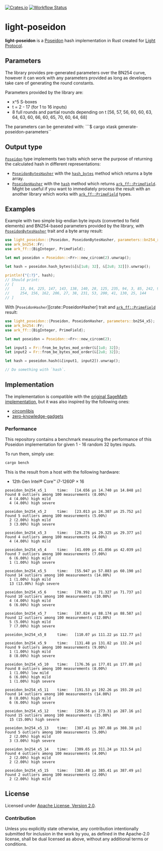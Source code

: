 [![Crates.io](https://img.shields.io/crates/v/light-poseidon.svg)](https://crates.io/crates/light-poseidon)
[![Workflow Status](https://github.com/Lightprotocol/light-poseidon/workflows/main/badge.svg)](https://github.com/Lightprotocol/light-poseidon/actions?query=workflow)

# light-poseidon

**light-poseidon** is a [Poseidon](https://eprint.iacr.org/2019/458) hash
implementation in Rust created for [Light Protocol](https://www.lightprotocol.com/).

## Parameters

The library provides pre-generated parameters over the BN254 curve, however
it can work with any parameters provided as long as developers take care
of generating the round constants.

Parameters provided by the library are:

* x^5 S-boxes
* t = 2 - 17 (for 1 to 16 inputs)
* 8 full rounds and partial rounds depending on t [56, 57, 56, 60, 60, 63, 64, 63, 60, 66, 60, 65, 70, 60, 64, 68]

The parameters can be generated with:
```$ cargo xtask generate-poseidon-parameters``

## Output type

[`Poseidon`](crate::Poseidon) type implements two traits which serve the purpose
of returning the calculated hash in different representations:

* [`PoseidonBytesHasher`](crate::PoseidonBytesHasher) with the
  [`hash_bytes`](crate::PoseidonBytesHasher::hash_bytes) method which
  returns a byte array.
* [`PoseidonHasher`](crate::PoseidonHasher) with the
  [`hash`](crate::PoseidonHasher::hash) method which returns
  [`ark_ff::PrimeField`](ark_ff::PrimeField). Might be useful if you want
  to immediately process the result with an another library which works with
  [`ark_ff::PrimeField`](ark_ff::PrimeField) types.

## Examples

Example with two simple big-endian byte inputs (converted to field elements)
and BN254-based parameters provided by the library, with
[`PoseidonBytesHasher`](crate::PoseidonHasher) trait and a byte array
result:

```rust
use light_poseidon::{Poseidon, PoseidonBytesHasher, parameters::bn254_x5_3::poseidon_parameters};
use ark_bn254::Fr;
use ark_ff::{BigInteger, PrimeField};

let mut poseidon = Poseidon::<Fr>::new_circom(2).unwrap();

let hash = poseidon.hash_bytes(&[&[1u8; 32], &[2u8; 32]]).unwrap();

println!("{:?}", hash);
// Should print:
// [
//     13, 84, 225, 147, 143, 138, 140, 28, 125, 235, 94, 3, 85, 242, 99, 25, 32, 123, 132,
//     254, 156, 162, 206, 27, 38, 231, 53, 200, 41, 130, 25, 144
// ]
```

With [`PoseidonHasher`][crate::PoseidonHasher] trait and
[`ark_ff::PrimeField`](ark_ff::PrimeField) result:

```rust
use light_poseidon::{Poseidon, PoseidonHasher, parameters::bn254_x5};
use ark_bn254::Fr;
use ark_ff::{BigInteger, PrimeField};

let mut poseidon = Poseidon::<Fr>::new_circom(2);

let input1 = Fr::from_be_bytes_mod_order(&[1u8; 32]);
let input2 = Fr::from_be_bytes_mod_order(&[2u8; 32]);

let hash = poseidon.hash(&[input1, input2]).unwrap();

// Do something with `hash`.
```

## Implementation

The implementation is compatible with the
[original SageMath implementation](https://extgit.iaik.tugraz.at/krypto/hadeshash/-/tree/master/),
but it was also inspired by the following ones:

* [circomlibjs](https://github.com/iden3/circomlibjs)
* [zero-knowledge-gadgets](https://github.com/webb-tools/zero-knowledge-gadgets)

### Performance

This repository contains a benchmark measuring the performance of this
Poseidon implementation for given 1 - 16 random 32 bytes inputs.

To run them, simply use:

```bash
cargo bench
```

This is the result from a host with the following hardware:

* 12th Gen Intel® Core™ i7-1260P × 16

```norust
poseidon_bn254_x5_1     time:   [14.656 µs 14.740 µs 14.848 µs]
Found 8 outliers among 100 measurements (8.00%)
  4 (4.00%) high mild
  4 (4.00%) high severe

poseidon_bn254_x5_2     time:   [23.013 µs 24.307 µs 25.752 µs]
Found 5 outliers among 100 measurements (5.00%)
  2 (2.00%) high mild
  3 (3.00%) high severe

poseidon_bn254_x5_3     time:   [29.276 µs 29.325 µs 29.377 µs]
Found 4 outliers among 100 measurements (4.00%)
  4 (4.00%) high mild

poseidon_bn254_x5_4     time:   [41.699 µs 41.856 µs 42.039 µs]
Found 7 outliers among 100 measurements (7.00%)
  6 (6.00%) high mild
  1 (1.00%) high severe

poseidon_bn254_x5_5     time:   [55.947 µs 57.883 µs 60.190 µs]
Found 14 outliers among 100 measurements (14.00%)
  1 (1.00%) high mild
  13 (13.00%) high severe

poseidon_bn254_x5_6     time:   [70.992 µs 71.327 µs 71.737 µs]
Found 10 outliers among 100 measurements (10.00%)
  4 (4.00%) high mild
  6 (6.00%) high severe

poseidon_bn254_x5_7     time:   [87.824 µs 88.174 µs 88.587 µs]
Found 12 outliers among 100 measurements (12.00%)
  5 (5.00%) high mild
  7 (7.00%) high severe

poseidon_bn254_x5_8     time:   [110.07 µs 111.22 µs 112.77 µs]

poseidon_bn254_x5_9     time:   [131.48 µs 131.82 µs 132.24 µs]
Found 9 outliers among 100 measurements (9.00%)
  1 (1.00%) high mild
  8 (8.00%) high severe

poseidon_bn254_x5_10    time:   [176.36 µs 177.01 µs 177.80 µs]
Found 8 outliers among 100 measurements (8.00%)
  1 (1.00%) low mild
  6 (6.00%) high mild
  1 (1.00%) high severe

poseidon_bn254_x5_11    time:   [191.53 µs 192.26 µs 193.20 µs]
Found 14 outliers among 100 measurements (14.00%)
  8 (8.00%) high mild
  6 (6.00%) high severe

poseidon_bn254_x5_12    time:   [259.56 µs 273.31 µs 287.16 µs]
Found 15 outliers among 100 measurements (15.00%)
  15 (15.00%) high severe

poseidon_bn254_x5_13    time:   [307.41 µs 307.88 µs 308.38 µs]
Found 5 outliers among 100 measurements (5.00%)
  2 (2.00%) high mild
  3 (3.00%) high severe

poseidon_bn254_x5_14    time:   [309.65 µs 311.24 µs 313.54 µs]
Found 4 outliers among 100 measurements (4.00%)
  2 (2.00%) high mild
  2 (2.00%) high severe

poseidon_bn254_x5_15    time:   [383.48 µs 385.41 µs 387.49 µs]
Found 2 outliers among 100 measurements (2.00%)
  2 (2.00%) high mild
```

## License

Licensed under [Apache License, Version 2.0](LICENSE).

### Contribution

Unless you explicitly state otherwise, any contribution intentionally
submitted for inclusion in the work by you, as defined in the Apache-2.0
license, shall be dual licensed as above, without any additional terms or
conditions.
